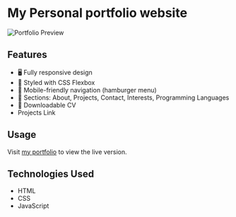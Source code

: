 # My Personal portfolio website

![Portfolio Preview](preview.JPG)

## Features
- 🖥️ Fully responsive design
- 🎨 Styled with CSS Flexbox
- 📱 Mobile-friendly navigation (hamburger menu)
- 📂 Sections: About, Projects, Contact, Interests, Programming Languages
- 📄 Downloadable CV
- Projects Link

## Usage
Visit [my portfolio](https://my-portfolio-web-mu-six.vercel.app/) to view the live version.

## Technologies Used
- HTML
- CSS
- JavaScript
